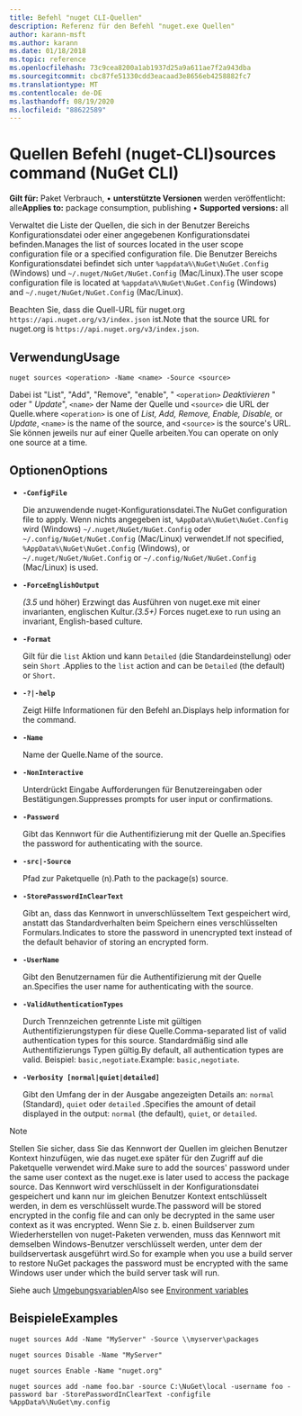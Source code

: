 ```yaml
---
title: Befehl "nuget CLI-Quellen"
description: Referenz für den Befehl "nuget.exe Quellen"
author: karann-msft
ms.author: karann
ms.date: 01/18/2018
ms.topic: reference
ms.openlocfilehash: 73c9cea8200a1ab1937d25a9a611ae7f2a943dba
ms.sourcegitcommit: cbc87fe51330cdd3eacaad3e8656eb4258882fc7
ms.translationtype: MT
ms.contentlocale: de-DE
ms.lasthandoff: 08/19/2020
ms.locfileid: "88622589"
---
```

# <a name="sources-command-nuget-cli"></a><span data-ttu-id="cf081-103">Quellen Befehl (nuget-CLI)</span><span class="sxs-lookup"><span data-stu-id="cf081-103">sources command (NuGet CLI)</span></span>

<span data-ttu-id="cf081-104">**Gilt für:** Paket Verbrauch, &bullet; **unterstützte Versionen** werden veröffentlicht: alle</span><span class="sxs-lookup"><span data-stu-id="cf081-104">**Applies to:** package consumption, publishing &bullet; **Supported versions:** all</span></span>

<span data-ttu-id="cf081-105">Verwaltet die Liste der Quellen, die sich in der Benutzer Bereichs Konfigurationsdatei oder einer angegebenen Konfigurationsdatei befinden.</span><span class="sxs-lookup"><span data-stu-id="cf081-105">Manages the list of sources located in the user scope configuration file or a specified configuration file.</span></span> <span data-ttu-id="cf081-106">Die Benutzer Bereichs Konfigurationsdatei befindet sich unter `%appdata%\NuGet\NuGet.Config` (Windows) und `~/.nuget/NuGet/NuGet.Config` (Mac/Linux).</span><span class="sxs-lookup"><span data-stu-id="cf081-106">The user scope configuration file is located at `%appdata%\NuGet\NuGet.Config` (Windows) and `~/.nuget/NuGet/NuGet.Config` (Mac/Linux).</span></span>

<span data-ttu-id="cf081-107">Beachten Sie, dass die Quell-URL für nuget.org `https://api.nuget.org/v3/index.json` ist.</span><span class="sxs-lookup"><span data-stu-id="cf081-107">Note that the source URL for nuget.org is `https://api.nuget.org/v3/index.json`.</span></span>

## <a name="usage"></a><span data-ttu-id="cf081-108">Verwendung</span><span class="sxs-lookup"><span data-stu-id="cf081-108">Usage</span></span>

```cli
nuget sources <operation> -Name <name> -Source <source>
```

<span data-ttu-id="cf081-109">Dabei ist "List", "Add", "Remove", "enable", " `<operation>` *Deaktivieren* " oder " *Update*", `<name>` der Name der Quelle und `<source>` die URL der Quelle.</span><span class="sxs-lookup"><span data-stu-id="cf081-109">where `<operation>` is one of *List, Add, Remove, Enable, Disable,* or *Update*, `<name>` is the name of the source, and `<source>` is the source's URL.</span></span> <span data-ttu-id="cf081-110">Sie können jeweils nur auf einer Quelle arbeiten.</span><span class="sxs-lookup"><span data-stu-id="cf081-110">You can operate on only one source at a time.</span></span>

## <a name="options"></a><span data-ttu-id="cf081-111">Optionen</span><span class="sxs-lookup"><span data-stu-id="cf081-111">Options</span></span>

- **`-ConfigFile`**

  <span data-ttu-id="cf081-112">Die anzuwendende nuget-Konfigurationsdatei.</span><span class="sxs-lookup"><span data-stu-id="cf081-112">The NuGet configuration file to apply.</span></span> <span data-ttu-id="cf081-113">Wenn nichts angegeben ist, `%AppData%\NuGet\NuGet.Config` wird (Windows) `~/.nuget/NuGet/NuGet.Config` oder `~/.config/NuGet/NuGet.Config` (Mac/Linux) verwendet.</span><span class="sxs-lookup"><span data-stu-id="cf081-113">If not specified, `%AppData%\NuGet\NuGet.Config` (Windows), or `~/.nuget/NuGet/NuGet.Config` or `~/.config/NuGet/NuGet.Config` (Mac/Linux) is used.</span></span>

- **`-ForceEnglishOutput`**

  <span data-ttu-id="cf081-114">*(3.5* und höher) Erzwingt das Ausführen von nuget.exe mit einer invarianten, englischen Kultur.</span><span class="sxs-lookup"><span data-stu-id="cf081-114">*(3.5+)* Forces nuget.exe to run using an invariant, English-based culture.</span></span>

- **`-Format`**

  <span data-ttu-id="cf081-115">Gilt für die `list` Aktion und kann `Detailed` (die Standardeinstellung) oder sein `Short` .</span><span class="sxs-lookup"><span data-stu-id="cf081-115">Applies to the `list` action and can be `Detailed` (the default) or `Short`.</span></span>

- **`-?|-help`**

  <span data-ttu-id="cf081-116">Zeigt Hilfe Informationen für den Befehl an.</span><span class="sxs-lookup"><span data-stu-id="cf081-116">Displays help information for the command.</span></span>

- **`-Name`**

  <span data-ttu-id="cf081-117">Name der Quelle.</span><span class="sxs-lookup"><span data-stu-id="cf081-117">Name of the source.</span></span>

- **`-NonInteractive`**

  <span data-ttu-id="cf081-118">Unterdrückt Eingabe Aufforderungen für Benutzereingaben oder Bestätigungen.</span><span class="sxs-lookup"><span data-stu-id="cf081-118">Suppresses prompts for user input or confirmations.</span></span>

- **`-Password`**

  <span data-ttu-id="cf081-119">Gibt das Kennwort für die Authentifizierung mit der Quelle an.</span><span class="sxs-lookup"><span data-stu-id="cf081-119">Specifies the password for authenticating with the source.</span></span>

- **`-src|-Source`**

  <span data-ttu-id="cf081-120">Pfad zur Paketquelle (n).</span><span class="sxs-lookup"><span data-stu-id="cf081-120">Path to the package(s) source.</span></span>

- **`-StorePasswordInClearText`**

  <span data-ttu-id="cf081-121">Gibt an, dass das Kennwort in unverschlüsseltem Text gespeichert wird, anstatt das Standardverhalten beim Speichern eines verschlüsselten Formulars.</span><span class="sxs-lookup"><span data-stu-id="cf081-121">Indicates to store the password in unencrypted text instead of the default behavior of storing an encrypted form.</span></span>

- **`-UserName`**

  <span data-ttu-id="cf081-122">Gibt den Benutzernamen für die Authentifizierung mit der Quelle an.</span><span class="sxs-lookup"><span data-stu-id="cf081-122">Specifies the user name for authenticating with the source.</span></span>

- **`-ValidAuthenticationTypes`**

  <span data-ttu-id="cf081-123">Durch Trennzeichen getrennte Liste mit gültigen Authentifizierungstypen für diese Quelle.</span><span class="sxs-lookup"><span data-stu-id="cf081-123">Comma-separated list of valid authentication types for this source.</span></span> <span data-ttu-id="cf081-124">Standardmäßig sind alle Authentifizierungs Typen gültig.</span><span class="sxs-lookup"><span data-stu-id="cf081-124">By default, all authentication types are valid.</span></span> <span data-ttu-id="cf081-125">Beispiel: `basic,negotiate`.</span><span class="sxs-lookup"><span data-stu-id="cf081-125">Example: `basic,negotiate`.</span></span>

- **`-Verbosity [normal|quiet|detailed]`**

  <span data-ttu-id="cf081-126">Gibt den Umfang der in der Ausgabe angezeigten Details an: `normal` (Standard), `quiet` oder `detailed` .</span><span class="sxs-lookup"><span data-stu-id="cf081-126">Specifies the amount of detail displayed in the output: `normal` (the default), `quiet`, or `detailed`.</span></span>

> [!Note]
> <span data-ttu-id="cf081-127">Stellen Sie sicher, dass Sie das Kennwort der Quellen im gleichen Benutzer Kontext hinzufügen, wie das nuget.exe später für den Zugriff auf die Paketquelle verwendet wird.</span><span class="sxs-lookup"><span data-stu-id="cf081-127">Make sure to add the sources' password under the same user context as the nuget.exe is later used to access the package source.</span></span> <span data-ttu-id="cf081-128">Das Kennwort wird verschlüsselt in der Konfigurationsdatei gespeichert und kann nur im gleichen Benutzer Kontext entschlüsselt werden, in dem es verschlüsselt wurde.</span><span class="sxs-lookup"><span data-stu-id="cf081-128">The password will be stored encrypted in the config file and can only be decrypted in the same user context as it was encrypted.</span></span> <span data-ttu-id="cf081-129">Wenn Sie z. b. einen Buildserver zum Wiederherstellen von nuget-Paketen verwenden, muss das Kennwort mit demselben Windows-Benutzer verschlüsselt werden, unter dem der buildservertask ausgeführt wird.</span><span class="sxs-lookup"><span data-stu-id="cf081-129">So for example when you use a build server to restore NuGet packages the password must be encrypted with the same Windows user under which  the build server task will run.</span></span>

<span data-ttu-id="cf081-130">Siehe auch [Umgebungsvariablen](cli-ref-environment-variables.md)</span><span class="sxs-lookup"><span data-stu-id="cf081-130">Also see [Environment variables](cli-ref-environment-variables.md)</span></span>

## <a name="examples"></a><span data-ttu-id="cf081-131">Beispiele</span><span class="sxs-lookup"><span data-stu-id="cf081-131">Examples</span></span>

```cli
nuget sources Add -Name "MyServer" -Source \\myserver\packages

nuget sources Disable -Name "MyServer"

nuget sources Enable -Name "nuget.org"

nuget sources add -name foo.bar -source C:\NuGet\local -username foo -password bar -StorePasswordInClearText -configfile %AppData%\NuGet\my.config
```
